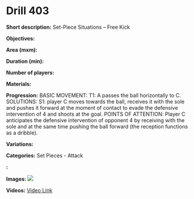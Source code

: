 # Drill 403

**Short description:**
Set-Piece Situations – Free Kick

**Objectives:**


**Area (mxm):**


**Duration (min):**


**Number of players:**


**Materials:**


**Progression:**
BASIC MOVEMENT: T1: A passes the ball horizontally to C. SOLUTIONS: S1: player C moves towards the ball, receives it with the sole and pushes it forward at the moment of contact to evade the defensive intervention of 4 and shoots at the goal. POINTS OF ATTENTION: Player C anticipates the defensive intervention of opponent 4 by receiving with the sole and at the same time pushing the ball forward (the reception functions as a dribble).

**Variations:**


**Categories:**
Set Pieces - Attack

**:**


**Images:**
![](https://www.coachingfutsal.com/\images\513b5debf5dda5744d14985c1931d587e3f3ab99246399b082b88fcba5231cc56e081fc41ce6a97bb89d7a1d91d2e24642d4c4722a113fef52d8fdb3dfd0b9364df5b8e796ee8.jpg)

**Videos:**
[Video Link](https://www.youtube.com/embed/XZuwd_7DFRQ)

